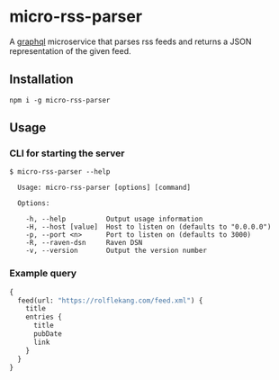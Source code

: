 # micro-rss-parser

A [graphql][] microservice that parses rss feeds and returns a JSON representation of the
given feed.

[graphql]: http://graphql.org/

## Installation

```shell
npm i -g micro-rss-parser
```

## Usage

### CLI for starting the server

```shell
$ micro-rss-parser --help

  Usage: micro-rss-parser [options] [command]

  Options:

    -h, --help          Output usage information
    -H, --host [value]  Host to listen on (defaults to "0.0.0.0")
    -p, --port <n>      Port to listen on (defaults to 3000)
    -R, --raven-dsn     Raven DSN
    -v, --version       Output the version number

```

### Example query
```graphql
{
  feed(url: "https://rolflekang.com/feed.xml") {
    title
    entries {
      title
      pubDate
      link
    }
  }
}
```

